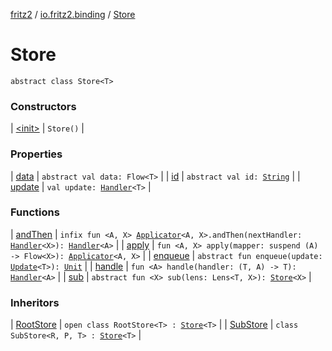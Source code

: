[fritz2](../../index.md) / [io.fritz2.binding](../index.md) / [Store](./index.md)

# Store

`abstract class Store<T>`

### Constructors

| [&lt;init&gt;](-init-.md) | `Store()` |

### Properties

| [data](data.md) | `abstract val data: Flow<T>` |
| [id](id.md) | `abstract val id: `[`String`](https://kotlinlang.org/api/latest/jvm/stdlib/kotlin/-string/index.html) |
| [update](update.md) | `val update: `[`Handler`](../-handler/index.md)`<T>` |

### Functions

| [andThen](and-then.md) | `infix fun <A, X> `[`Applicator`](../-applicator/index.md)`<A, X>.andThen(nextHandler: `[`Handler`](../-handler/index.md)`<X>): `[`Handler`](../-handler/index.md)`<A>` |
| [apply](apply.md) | `fun <A, X> apply(mapper: suspend (A) -> Flow<X>): `[`Applicator`](../-applicator/index.md)`<A, X>` |
| [enqueue](enqueue.md) | `abstract fun enqueue(update: `[`Update`](../-update.md)`<T>): `[`Unit`](https://kotlinlang.org/api/latest/jvm/stdlib/kotlin/-unit/index.html) |
| [handle](handle.md) | `fun <A> handle(handler: (T, A) -> T): `[`Handler`](../-handler/index.md)`<A>` |
| [sub](sub.md) | `abstract fun <X> sub(lens: Lens<T, X>): `[`Store`](./index.md)`<X>` |

### Inheritors

| [RootStore](../-root-store/index.md) | `open class RootStore<T> : `[`Store`](./index.md)`<T>` |
| [SubStore](../-sub-store/index.md) | `class SubStore<R, P, T> : `[`Store`](./index.md)`<T>` |

